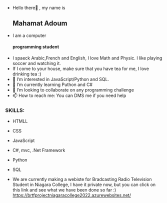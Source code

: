- Hello there👋 , my name is <h2>Mahamat Adoum</h2>
- I am a computer<h4>programming student</h4>
- I spaeck Arabic,French and English, I love Math and Physic. I like playing soccer and watching it.
- If I come to your house, make sure that you have tea for me, I love drinking tea :)
- 👀 I’m interested in JavaScript/Python and SQL.
- 🌱 I’m currently learning Puthon and C#
- 💞️ I’m looking to collaborate on any programming challenge
- 📫 How to reach me: You can DMS me if you need help


<h3>SKILLS:</h3>

- HTMLL
- CSS
- JavaScript
- C#, mvc, .Net Framework
- Python
- SQL




- We are currently making a webiste for Bradcasting Radio Television Student in Niagara College, I have it private now, but you can click on this link and see what we have been done so far :)   https://brtfprojectniagaracollege2022.azurewebsites.net/
<!---
MahamatTech/MahamatTech is a ✨ special ✨ repository because its `README.md` (this file) appears on your GitHub profile.
You can click the Preview link to take a look at your changes.
--->

